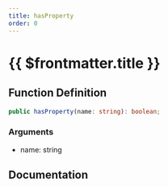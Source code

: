 ```yaml
---
title: hasProperty
order: 0
---
```


# {{ $frontmatter.title }}

## Function Definition

```ts
public hasProperty(name: string): boolean;
```

### Arguments

* name: string

## Documentation

<!--@include: ./parts/hasProperty.md-->
